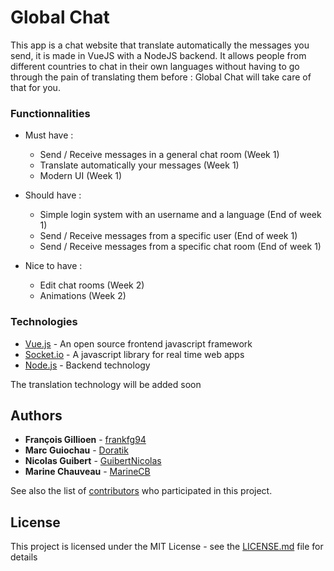 # Global Chat

This app is a chat website that translate automatically the messages you send, it is made in VueJS with a NodeJS backend. 
It allows people from different countries to chat in their own languages without having to go through the pain of translating them before : Global Chat will take care of that for you.


### Functionnalities 
- Must have : 

	* Send / Receive messages in a general chat room	(Week 1)
	* Translate automatically your messages (Week 1)
	* Modern UI (Week 1)

- Should have : 
	
	* Simple login system with an username and a language (End of week 1)
	* Send / Receive messages from a specific user (End of week 1)
	* Send / Receive messages from a specific chat room (End of week 1)

- Nice to have : 

	* Edit chat rooms (Week 2)
	* Animations (Week 2)

### Technologies 

* [Vue.js](https://vuejs.org/) - An open source frontend javascript framework
* [Socket.io](https://socket.io/) - A javascript library for real time web apps
* [Node.js](https://nodejs.org/en/) - Backend technology

The translation technology will be added soon 

## Authors

* **François Gillioen** - [frankfg94](https://github.com/frankfg94)
* **Marc Guiochau** - [Doratik](https://github.com/Doratik)
* **Nicolas Guibert** - [GuibertNicolas](https://github.com/GuibertNicolas)
* **Marine Chauveau** - [MarineCB](https://github.com/MarineCB)

See also the list of [contributors](https://github.com/frankfg94/globalChat/contributors) who participated in this project.

## License

This project is licensed under the MIT License - see the [LICENSE.md](LICENSE.md) file for details

